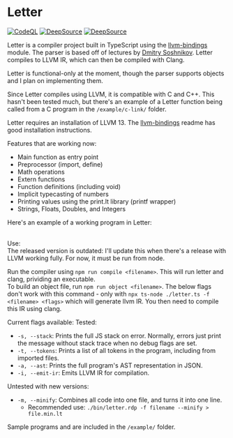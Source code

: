 # Letter
[![CodeQL](https://github.com/willothy/Letter/actions/workflows/codeql-analysis.yml/badge.svg?branch=main)](https://github.com/willothy/Letter/actions/workflows/codeql-analysis.yml)
[![DeepSource](https://deepsource.io/gh/willothy/Letter.svg/?label=active+issues&show_trend=true&token=s7FPYpp55Oo71OQtpE1BL1Hm)](https://deepsource.io/gh/willothy/Letter/?ref=repository-badge)
[![DeepSource](https://deepsource.io/gh/willothy/Letter.svg/?label=resolved+issues&show_trend=true&token=s7FPYpp55Oo71OQtpE1BL1Hm)](https://deepsource.io/gh/willothy/Letter/?ref=repository-badge)

Letter is a compiler project built in TypeScript using the [llvm-bindings](https://github.com/ApsarasX/llvm-bindings) module. The parser is based off of lectures by [Dmitry Soshnikov](https://github.com/DmitrySoshnikov/). Letter compiles to LLVM IR, which can then be compiled with Clang.

Letter is functional-only at the moment, though the parser supports objects and I plan on implementing them.

Since Letter compiles using LLVM, it is compatible with C and C++. This hasn't been tested much, but there's an example of a Letter function being called from a C program in the `/example/c-link/` folder.

Letter requires an installation of LLVM 13. The [llvm-bindings](https://github.com/ApsarasX/llvm-bindings) readme has good installation instructions.

Features that are working now: 
- Main function as entry point
- Preprocessor (import, define)
- Math operations
- Extern functions
- Function definitions (including void)
- Implicit typecasting of numbers
- Printing values using the print.lt library (printf wrapper)
- Strings, Floats, Doubles, and Integers 

Here's an example of a working program in Letter: <br>

<br>
Use:<br>
The released version is outdated: I'll update this when there's a release with LLVM working fully. For now, it must be run from node.

Run the compiler using `npm run compile <filename>`. This will run letter and clang, prividing an executable.<br>
To build an object file, run `npm run object <filename>`.
The below flags don't work with this command - only with `npx ts-node ./letter.ts -f <filename> <flags>` which will generate llvm IR.
You then need to compile this IR using clang.
<br>

Current flags available:
Tested:
- `-s, --stack`: Prints the full JS stack on error. Normally, errors just print the message without stack trace when no debug flags are set.
- `-t, --tokens`: Prints a list of all tokens in the program, including from imported files.
- `-a, --ast`: Prints the full program's AST representation in JSON.
- `-i, --emit-ir`: Emits LLVM IR for compilation.

Untested with new versions:
- `-m, --minify`: Combines all code into one file, and turns it into one line.
    - Recommended use: `./bin/letter.rdp -f filename --minify > file.min.lt`

Sample programs and are included in the `/example/` folder. 

